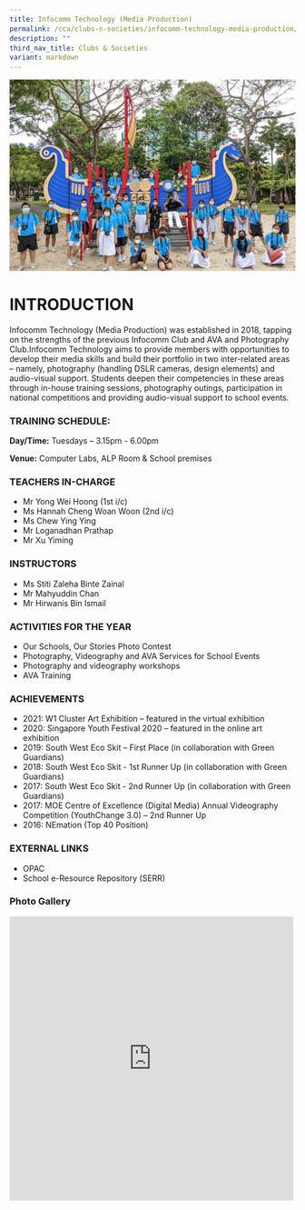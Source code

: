 ```yaml
---
title: Infocomm Technology (Media Production)
permalink: /cca/clubs-n-societies/infocomm-technology-media-production/
description: ""
third_nav_title: Clubs & Societies
variant: markdown
---
```

![](/images/infocomm%20tech.jpg)
# INTRODUCTION

Infocomm Technology (Media Production) was established in 2018, tapping on the strengths of the previous Infocomm Club and AVA and Photography Club.Infocomm Technology aims to provide members with opportunities to develop their media skills and build their portfolio in two inter-related areas – namely, photography (handling DSLR cameras, design elements) and audio-visual support. Students deepen their competencies in these areas through in-house training sessions, photography outings, participation in national competitions and providing audio-visual support to school events.

### TRAINING SCHEDULE: 

**Day/Time:** Tuesdays – 3.15pm - 6.00pm

**Venue:** Computer Labs, ALP Room &amp; School premises


### TEACHERS IN-CHARGE
*   Mr Yong Wei Hoong (1st i/c)
*   Ms Hannah Cheng Woan Woon (2nd i/c)
*   Ms Chew Ying Ying
*   Mr Loganadhan Prathap
*   Mr Xu Yiming

### INSTRUCTORS

*   Ms Stiti Zaleha Binte Zainal
*   Mr Mahyuddin Chan
*   Mr Hirwanis Bin Ismail

### ACTIVITIES FOR THE YEAR

* Our Schools, Our Stories Photo Contest
* Photography, Videography and AVA Services for School Events
* Photography and videography workshops
* AVA Training

### ACHIEVEMENTS

* 2021: W1 Cluster Art Exhibition – featured in the virtual exhibition
* 2020: Singapore Youth Festival 2020 – featured in the online art exhibition
* 2019: South West Eco Skit – First Place (in collaboration with Green Guardians)
* 2018: South West Eco Skit - 1st Runner Up (in collaboration with Green Guardians)
* 2017: South West Eco Skit - 2nd Runner Up (in collaboration with Green Guardians)
* 2017: MOE Centre of Excellence (Digital Media) Annual Videography Competition (YouthChange 3.0) – 2nd Runner Up
* 2016: NEmation (Top 40 Position)

### EXTERNAL LINKS
* OPAC
* School e-Resource Repository (SERR)


### Photo Gallery

<iframe allowfullscreen="true" height="500" width="500" frameborder="0" src="https://docs.google.com/presentation/d/e/2PACX-1vQvVJKcDxCZhV08YyhMEVzFq7nqs3KvkfaNV70b_Vfe-802le_KpVAZ2kk9nTFRI1KeJrdlSpT0zZx1/embed?start=true&amp;loop=true&amp;delayms=3000"></iframe>
